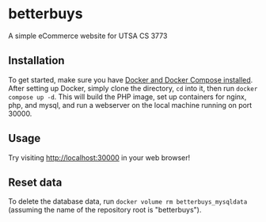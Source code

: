 # betterbuys
A simple eCommerce website for UTSA CS 3773

## Installation
To get started, make sure you have [Docker and Docker Compose installed](https://docs.docker.com/get-docker/).  After setting up Docker, simply clone the directory, `cd` into it, then run `docker compose up -d`.  This will build the PHP image, set up containers for nginx, php, and mysql, and run a webserver on the local machine running on port 30000.

## Usage
Try visiting [http://localhost:30000](http://localhost:30000) in your web browser!

## Reset data
To delete the database data, run `docker volume rm betterbuys_mysqldata` (assuming the name of the repository root is "betterbuys").
